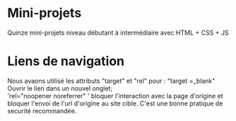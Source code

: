 # Mini-projets

Quinze mini-projets niveau débutant à intermédiaire avec HTML + CSS + JS

# Liens de navigation

Nous avaons utilisé les attributs "target" et "rel" pour :
"target =\_blank" Ouvrir le lien dans un nouvel onglet;  
'rel="noopener noreferrer" ' bloquer l'interaction avec la page d'origine et bloquer l'envoi de l'url d'origine au site cible.
C'est une bonne pratique de securité recommandée.
